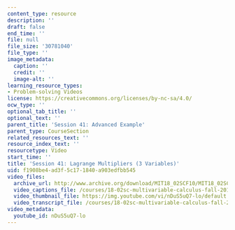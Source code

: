 ```yaml
---
content_type: resource
description: ''
draft: false
end_time: ''
file: null
file_size: '30781040'
file_type: ''
image_metadata:
  caption: ''
  credit: ''
  image-alt: ''
learning_resource_types:
- Problem-solving Videos
license: https://creativecommons.org/licenses/by-nc-sa/4.0/
ocw_type: ''
optional_tab_title: ''
optional_text: ''
parent_title: 'Session 41: Advanced Example'
parent_type: CourseSection
related_resources_text: ''
resource_index_text: ''
resourcetype: Video
start_time: ''
title: 'Session 41: Lagrange Multipliers (3 Variables)'
uid: f1908be4-ad3f-5c17-1840-a903edfbb545
video_files:
  archive_url: http://www.archive.org/download/MIT18_02SCF10/MIT18_02SCF10Rec_29_300k.mp4
  video_captions_file: /courses/18-02sc-multivariable-calculus-fall-2010/1f749cefd16158308d4c36d198022797_nDuS5uQ7-lo.vtt
  video_thumbnail_file: https://img.youtube.com/vi/nDuS5uQ7-lo/default.jpg
  video_transcript_file: /courses/18-02sc-multivariable-calculus-fall-2010/aed05433c53a3400c6c200d2e0f819b8_nDuS5uQ7-lo.pdf
video_metadata:
  youtube_id: nDuS5uQ7-lo
---
```

